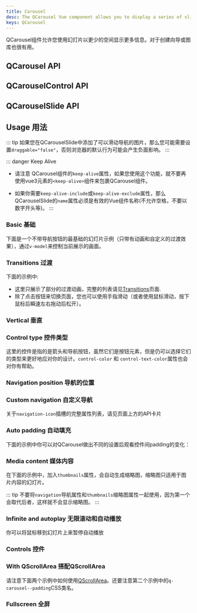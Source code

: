 ```yaml
---
title: Carousel
desc: The QCarousel Vue component allows you to display a series of slides, useful for wizards or an image gallery.
keys: QCarousel
---
```


QCarousel组件允许您使用幻灯片以更少的空间显示更多信息。对于创建向导或图库也很有用。

## QCarousel API

<doc-api file="QCarousel" />

## QCarouselControl API

<doc-api file="QCarouselControl" />

## QCarouselSlide API

<doc-api file="QCarouselSlide" />

## Usage 用法

::: tip
如果您在QCarouselSlide中添加了可以滑动导航的图片，那么您可能需要设置`draggable="false"`，否则浏览器的默认行为可能会产生负面影响。
:::

::: danger Keep Alive
* 请注意 QCarousel组件的`keep-alive`属性，如果您使用这个功能，就不要再使用vue3元素的`<keep-alive>`组件来包裹QCarousel组件。

* 如果你需要`keep-alive-include`或`keep-alive-exclude`属性，那么QCarouselSlide的`name`属性必须是有效的Vue组件名称(不允许空格，不要以数字开头等)。
:::

### Basic 基础

下面是一个不带导航按钮的最基础的幻灯片示例（只带有动画和自定义的过渡效果），通过`v-model`来控制当前展示的画面。


<doc-example title="Basic" file="QCarousel/Basic" />

### Transitions 过渡

下面的示例中:

* 这里只展示了部分的过渡动画，完整的列表请见[Transitions](/options/transitions)页面.
* 除了点击按钮来切换页面，您也可以使用手指滑动（或者使用鼠标滑动，按下鼠标后瞬速左右拖动后松开）。

<doc-example title="Transitions, bottom navigation, arrows and auto padding" file="QCarousel/Transitions" />

### Vertical 垂直

<doc-example title="Vertical mode" file="QCarousel/Vertical" />

### Control type 控件类型

这里的控件是指的是箭头和导航按钮，虽然它们是按钮元素，但是仍可以选择它们的类型来更好地应对你的设计。`control-color` 和 `control-text-color`属性也会对你有帮助。

<doc-example title="Control Type" file="QCarousel/ControlType" />

### Navigation position 导航的位置

<doc-example title="Navigation position" file="QCarousel/NavigationPosition" />

### Custom navigation 自定义导航

关于`navigation-icon`插槽的完整属性列表，请见页面上方的API卡片

<doc-example title="Custom navigation" file="QCarousel/CustomNavigation" />

### Auto padding 自动填充


下面的示例中你可以对QCarousel做出不同的设置后观看控件间padding的变化：

<doc-example title="Padding" file="QCarousel/AutoPadding" />

### Media content 媒体内容

<doc-example title="Image slides" file="QCarousel/ImageSlides" />

<doc-example title="Multi-image slides" file="QCarousel/MultiImageSlides" />

<doc-example title="Captions" file="QCarousel/Captions" />

<doc-example title="Video slides" file="QCarousel/VideoSlides" />

在下面的示例中，加入`thumbnails`属性，会自动生成缩略图，缩略图只适用于图片内容的幻灯片。

<doc-example title="Thumbnails" file="QCarousel/Thumbnails" />

::: tip
不要将`navigation`导航属性和`thumbnails`缩略图属性一起使用，因为第一个会取代后者，这样就不会显示缩略图。
:::

### Infinite and autoplay 无限滚动和自动播放

你可以将鼠标移到幻灯片上来暂停自动播放

<doc-example title="Autoplay" file="QCarousel/InfiniteAutoplay" />

### Controls 控件

<doc-example title="Controls" file="QCarousel/Controls" />

### With QScrollArea 搭配QScrollArea

请注意下面两个示例中如何使用[QScrollArea](/vue-components/scroll-area)。还要注意第二个示例中的`q-carousel--padding`CSS类名。

<doc-example title="With QScrollArea and padding" file="QCarousel/WithScrollareaPadding" />

<doc-example title="With QScrollArea on whole slide" file="QCarousel/WithScrollareaFull" />

### Fullscreen 全屏

<doc-example title="Fullscreen" file="QCarousel/Fullscreen" />
